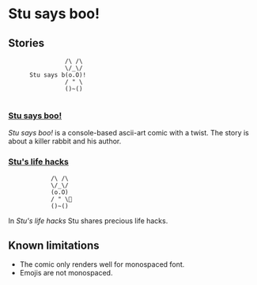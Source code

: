 # Stu says boo!

## Stories

```
                /\ /\        
                \/_\/        
      Stu says b(o.O)!       
                / " \        
                ()~()        
                             
```

### [Stu says boo!](main_s00_StuSaysBoo.html)

_Stu says boo!_ is a console-based ascii-art comic with a twist. The story is about a killer rabbit and his author.


### [Stu's life hacks](spinoff_e00_StuSFirstAidKit.html)

```
            /\ /\            
            \/_\/            
            (o.O)            
            / " \🧰           
            ()~()            
```

In _Stu's life hacks_ Stu shares precious life hacks.


## Known limitations

- The comic only renders well for monospaced font.
- Emojis are not monospaced.